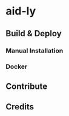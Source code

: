 <!-- TODO -->

# aid-ly

## Build & Deploy

### Manual Installation

### Docker

## Contribute

## Credits
